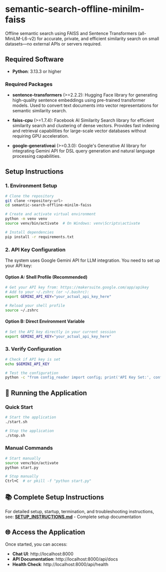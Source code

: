 # semantic-search-offline-minilm-faiss
Offline semantic search using FAISS and Sentence Transformers (all-MiniLM-L6-v2) for accurate, private, and efficient similarity search on small datasets—no external APIs or servers required.

## Required Software

- **Python**: 3.13.3 or higher

### Required Packages

- **sentence-transformers** (>=2.2.2): Hugging Face library for generating high-quality sentence embeddings using pre-trained transformer models. Used to convert text documents into vector representations for semantic similarity search.

- **faiss-cpu** (>=1.7.4): Facebook AI Similarity Search library for efficient similarity search and clustering of dense vectors. Provides fast indexing and retrieval capabilities for large-scale vector databases without requiring GPU acceleration.

- **google-generativeai** (>=0.3.0): Google's Generative AI library for integrating Gemini API for DSL query generation and natural language processing capabilities.

## Setup Instructions

### 1. Environment Setup

```bash
# Clone the repository
git clone <repository-url>
cd semantic-search-offline-minilm-faiss

# Create and activate virtual environment
python -m venv venv
source venv/bin/activate  # On Windows: venv\Scripts\activate

# Install dependencies
pip install -r requirements.txt
```

### 2. API Key Configuration

The system uses Google Gemini API for LLM integration. You need to set up your API key:

#### Option A: Shell Profile (Recommended)
```bash
# Get your API key from: https://makersuite.google.com/app/apikey
# Add to your ~/.zshrc (or ~/.bashrc):
export GEMINI_API_KEY="your_actual_api_key_here"

# Reload your shell profile
source ~/.zshrc
```

#### Option B: Direct Environment Variable
```bash
# Set the API key directly in your current session
export GEMINI_API_KEY="your_actual_api_key_here"
```

### 3. Verify Configuration

```bash
# Check if API key is set
echo $GEMINI_API_KEY

# Test the configuration
python -c "from config_reader import config; print('API Key Set:', config.is_api_key_set())"
```

## 🚀 Running the Application

### Quick Start
```bash
# Start the application
./start.sh

# Stop the application
./stop.sh
```

### Manual Commands
```bash
# Start manually
source venv/bin/activate
python start.py

# Stop manually
Ctrl+C  # or pkill -f "python start.py"
```

## 📚 Complete Setup Instructions

For detailed setup, startup, termination, and troubleshooting instructions, see:
**[SETUP_INSTRUCTIONS.md](SETUP_INSTRUCTIONS.md)** - Complete setup documentation

## 🌐 Access the Application

Once started, you can access:
- **Chat UI**: http://localhost:8000
- **API Documentation**: http://localhost:8000/api/docs
- **Health Check**: http://localhost:8000/api/health

